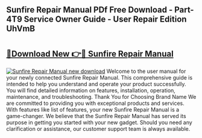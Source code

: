 ## Sunfire Repair Manual PDf Free Download - Part-4T9 Service Owner Guide - User Repair Edition UhVmB

# <h2><a href="http://bc67301.oget.top/?id=Sunfire+Repair+Manual">🔗Download New 👉🔴 Sunfire Repair Manual</a></h2>

[![Sunfire Repair Manual new download](https://i.imgur.com/5g1atiW.png)](http://bc67301.oget.top/?id=Sunfire+Repair+Manual)
Welcome to the user manual for your newly connected Sunfire Repair Manual. This comprehensive guide is intended to help you understand and operate your product successfully. You will find detailed information on features, installation, operation, maintenance, and troubleshooting. Thank You for Choosing Brand Name We are committed to providing you with exceptional products and services. With features like list of features, your new Sunfire Repair Manual is a game-changer. We believe that the Sunfire Repair Manual has served its purpose in getting you started with your new gadget. Should you need any clarification or assistance, our customer support team is always available.

